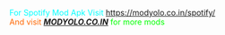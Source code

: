 <p><span style="color: #00ffff;">For Spotify Mod Apk Visit</span> <a title="Download" href="https://modyolo.co.in/spotify/">https://modyolo.co.in/spotify/</a><br /><span style="color: #ff6600;">And visit</span> <strong><em><u>MODYOLO.CO.IN</u></em></strong>&nbsp;<span style="color: #00ff00;">for more mods</span></p>
